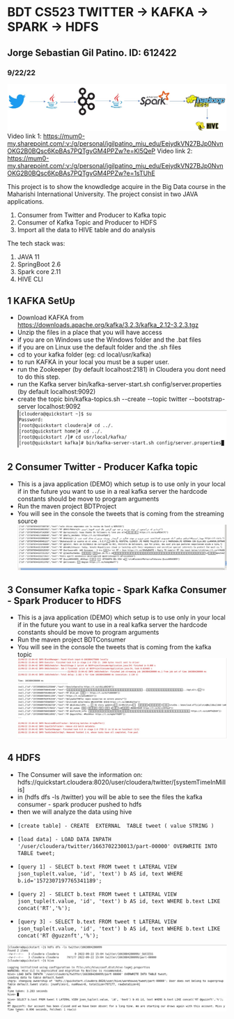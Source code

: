 # BDT CS523 TWITTER -> KAFKA -> SPARK -> HDFS
## Jorge Sebastian Gil Patino. ID: 612422
### 9/22/22
![Pipeline](https://github.com/sebastiangilpatino/twitter-kafka-spark-hadoop/blob/master/Pipeline.jpg)  
Video link 1: https://mum0-my.sharepoint.com/:v:/g/personal/jgilpatino_miu_edu/EejydkVN27BJp0NvnOKG2B0BQsc6KpBAs7PQTgvGM4PPZw?e=Kl5QeP
Video link 2: https://mum0-my.sharepoint.com/:v:/g/personal/jgilpatino_miu_edu/EejydkVN27BJp0NvnOKG2B0BQsc6KpBAs7PQTgvGM4PPZw?e=1sTUhE

This project is to show the knowdledge acquire in the Big Data course in the Maharishi International University. The project consist in two JAVA applications.
1. Consumer from Twitter and Producer to Kafka topic
2. Consumer of Kafka Topic and Producer to HDFS
3. Import all the data to HIVE table and do analysis

The tech stack was:
1. JAVA 11
2. SpringBoot 2.6
3. Spark core 2.11
4. HIVE CLI
## 1 KAFKA SetUp
- Download KAFKA from https://downloads.apache.org/kafka/3.2.3/kafka_2.12-3.2.3.tgz 
- Unzip the files in a place that you will have access
- if you are on Windows use the Windows folder and the .bat files
- if you are on Linux use the default folder and the .sh files
- cd to your kafka folder (eg: cd local/usr/kafka)
- to run KAFKA in your local you must be a super user.
- run the Zookeeper (by default localhost:2181) in Cloudera you dont need to do this step.
- run the Kafka server bin/kafka-server-start.sh config/server.properties (by default localhost:9092)
- create the topic bin/kafka-topics.sh --create --topic twitter --bootstrap-server localhost:9092
![Kakfa-server](https://github.com/sebastiangilpatino/twitter-kafka-spark-hadoop/blob/master/kafka-server-run.jpg) 
## 2 Consumer Twitter - Producer Kafka topic
- This is a java application (DEMO) which setup is to use only in your local if in the future you want to use in a real kafka server the hardcode constants should be move to program arguments
- Run the maven project BDTProject 
- You will see in the console the tweets that is coming from the streaming source
![twitter-streaming](https://github.com/sebastiangilpatino/twitter-kafka-spark-hadoop/blob/master/twitter-streaming.jpg)
## 3 Consumer Kafka topic - Spark Kafka Consumer - Spark Producer to HDFS
- This is a java application (DEMO) which setup is to use only in your local if in the future you want to use in a real kafka server the hardcode constants should be move to program arguments
- Run the maven project BDTConsumer
- You will see in the console the tweets that is coming from the kafka topic
![Spark-commit](https://github.com/sebastiangilpatino/twitter-kafka-spark-hadoop/blob/master/spark-commit.jpg)
## 4 HDFS
- The Consumer will save the information on: hdfs://quickstart.cloudera:8020/user/cloudera/twitter/[systemTimeInMillis]
- in (hdfs dfs -ls /twitter) you will be able to see the files the kafka consumer - spark producer pushed to hdfs
- then we will analyze the data using hive
-     [create table] - CREATE  EXTERNAL  TABLE tweet ( value STRING )
-     [load data] - LOAD DATA INPATH '/user/cloudera/twitter/1663702230013/part-00000' OVERWRITE INTO TABLE tweet;
-     [query 1] - SELECT b.text FROM tweet t LATERAL VIEW json_tuple(t.value, 'id', 'text') b AS id, text WHERE b.id='1572307197765341189';
-     [query 2] - SELECT b.text FROM tweet t LATERAL VIEW json_tuple(t.value, 'id', 'text') b AS id, text WHERE b.text LIKE concat('RT','%');
-     [query 3] - SELECT b.text FROM tweet t LATERAL VIEW json_tuple(t.value, 'id', 'text') b AS id, text WHERE b.text LIKE concat('RT @guzznft','%');
![hive-1](https://github.com/sebastiangilpatino/twitter-kafka-spark-hadoop/blob/master/hive-1.jpg)
![hive-2](https://github.com/sebastiangilpatino/twitter-kafka-spark-hadoop/blob/master/hive-2.jpg)
